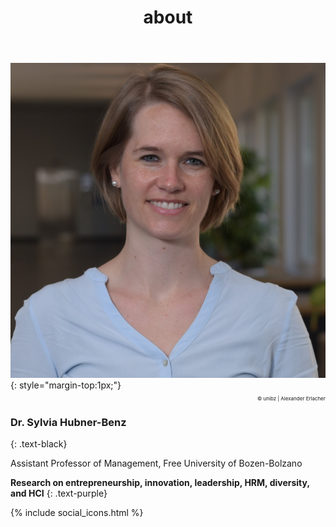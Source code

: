 ﻿---
title: "about"
bg: white
color: black
style: center
---

<img alt="SylviaHubner" src="./img/Sylvia2.JPG" class="img-me">
{: style="margin-top:1px;"}

<p style="font-size:8px;text-align:right; "> © unibz | Alexander Erlacher </p>

### **Dr. Sylvia Hubner-Benz**
{: .text-black}

Assistant Professor of Management, Free University of Bozen-Bolzano 



**Research on entrepreneurship, innovation, leadership, HRM, diversity, and HCI**
{: .text-purple}

{% include social_icons.html %}




